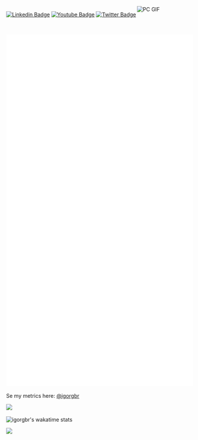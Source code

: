 <img align="right" alt="PC GIF" src="https://media.giphy.com/media/XHAv3GveJMXMXSumkO/giphy.gif" width = "30%" />

[![Linkedin Badge](https://img.shields.io/badge/-LinkedIn-0A66C2?style=flat-square&logo=Linkedin&logoColor=white&link=https://www.linkedin.com/in/igorgiamoniano/)](https://www.linkedin.com/in/igorgiamoniano/)
[![Youtube Badge](https://img.shields.io/badge/Youtube-red?logo=youtube&logoColor=white&link=https://www.youtube.com/coisa_de_devoficial)](https://www.youtube.com/coisa_de_devoficial)
[![Twitter Badge](https://img.shields.io/badge/Twitter-blue?logo=twitter&logoColor=white&link=https://twitter.com/IgorPolaroidOn)](https://twitter.com/IgorPolaroidOn)

<br>


![Metrics](https://github.com/igorgbr/igorgbr/blob/master/metrics.svg)

Se my metrics here: <a href="https://metrics.lecoq.io/about/igorgbr"> @igorgbr </a>

<img width=499px
  src="https://cr-ss-service.azurewebsites.net/api/ScreenShot?widget=summary&username=igorgbr&badges=2&show-avatar=true&style=--header-bg-color:%23000;--border-radius:10px"
/>

<div id="data_blocks">

  ![igorgbr's wakatime stats](https://github-readme-stats.vercel.app/api/wakatime?username=igorgbr)

  <img  src = "https://github-readme-stats.vercel.app/api?username=igorgbr&theme=darcula&show_icons=true" />
  
</div>
